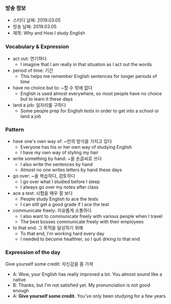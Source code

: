 ### 방송 정보
- 스터디 날짜: 2019.03.05
- 방송 날짜: 2019.03.05
- 제목: Why and How I study English
### Vocabulary & Expression
- act out: 연기하다
   - I imagine that I am really in that situation as I act out the words
- period of time: 기간
   - This helps me remember English sentences for longer periods of time
- have no choice but to: ~할 수 밖에 없다
   - English is used almost everywhere, so most people have no choice but to learn it these days
- land a job: 일자리를 구하다
   - Some people prep for English tests in order to get into a school or land a job

### Pattern 
- have one's own way of: ~만의 방식을 가지고 있다
   - Everyone has his or her own way of studying English
   - I have my own way of styling my hair
- write something by hand: ~을 손글씨로 쓰다
   - I also write the sentences by hand
   - Almost no one writes letters by hand these days
- go over: ~을 복습하다, 검토하다
   - I go over what I studied before I sleep
   - I always go over my notes after class
- ace a test: 시험을 매우 잘 보다
   - People study English to ace the tests
   - I can still get a good grade if I ace the test
- communicate freely: 자유롭게 소통하다
   - I also want to communicate freely with various people when I travel
   - The best bosses communicate freely with their employees
- to that end: 그 목적을 달성하기 위해
   - To that end, I'm working hard every day
   - I needed to become healthier, so I quit drking to that end
### Expression of the day 
Give yourself some credit: 자신감을 좀 가져

- A: Wow, your English has really improved a lot. You almost sound like a native
- B: Thanks, but I'm not satisfied yet. My pronunciation is not good enough
- A: **Give yourself some credit.** You've only been studying for a few years